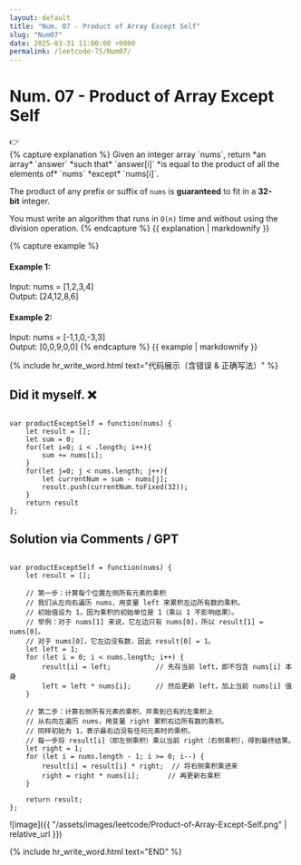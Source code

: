 ```yaml
---
layout: default
title: "Num. 07 - Product of Array Except Self"
slug: "Num07"
date: 2025-03-31 11:00:00 +0800
permalink: /leetcode-75/Num07/
---
```


# Num. 07 - Product of Array Except Self

<aside class="asideDiv">
    <div>👉</div>
    <div>
        <main>
            {% capture explanation %}
Given an integer array `nums`, return *an array* `answer` *such that* `answer[i]` *is equal to the product of all the elements of* `nums` *except* `nums[i]`.

The product of any prefix or suffix of `nums` is **guaranteed** to fit in a **32-bit** integer.

You must write an algorithm that runs in `O(n)` time and without using the division operation.
            {% endcapture %}
            {{ explanation | markdownify }}
        </main>
        <main>
            {% capture example %}
#### Example 1:
Input: nums = [1,2,3,4]  
Output: [24,12,8,6]
#### Example 2:
Input: nums = [-1,1,0,-3,3]  
Output: [0,0,9,0,0]
            {% endcapture %}
            {{ example | markdownify }}
        </main>
    </div>
</aside>

{% include hr_write_word.html text="代码展示（含错误 & 正确写法）" %}

## **Did it myself.** &#x274C;
<pre><code class="language-js">
var productExceptSelf = function(nums) {
    let result = [];
    let sum = 0;
    for(let i=0; i < .length; i++){
        sum += nums[i];
    }
    for(let j=0; j < nums.length; j++){
        let currentNum = sum - nums[j];
        result.push(currentNum.toFixed(32));
    }
    return result
};
</code></pre>

## **Solution via Comments / GPT**
<pre><code class="language-js">
var productExceptSelf = function(nums) {
    let result = [];

    // 第一步：计算每个位置左侧所有元素的乘积
    // 我们从左向右遍历 nums，用变量 left 来累积左边所有数的乘积。
    // 初始值设为 1，因为乘积的初始单位是 1（乘以 1 不影响结果）。
    // 举例：对于 nums[1] 来说，它左边只有 nums[0]，所以 result[1] = nums[0]。
    // 对于 nums[0]，它左边没有数，因此 result[0] = 1。
    let left = 1;
    for (let i = 0; i < nums.length; i++) {
        result[i] = left;           // 先存当前 left，即不包含 nums[i] 本身
        left = left * nums[i];      // 然后更新 left，加上当前 nums[i] 值
    }

    // 第二步：计算右侧所有元素的乘积，并乘到已有的左乘积上
    // 从右向左遍历 nums，用变量 right 累积右边所有数的乘积。
    // 同样初始为 1，表示最右边没有任何元素时的乘积。
    // 每一步将 result[i]（即左侧乘积）乘以当前 right（右侧乘积），得到最终结果。
    let right = 1;
    for (let i = nums.length - 1; i >= 0; i--) {
        result[i] = result[i] * right;  // 将右侧乘积乘进来
        right = right * nums[i];       // 再更新右乘积
    }

    return result;
};
</code></pre>
![image]({{ "/assets/images/leetcode/Product-of-Array-Except-Self.png" | relative_url }})

{% include hr_write_word.html text="END" %}